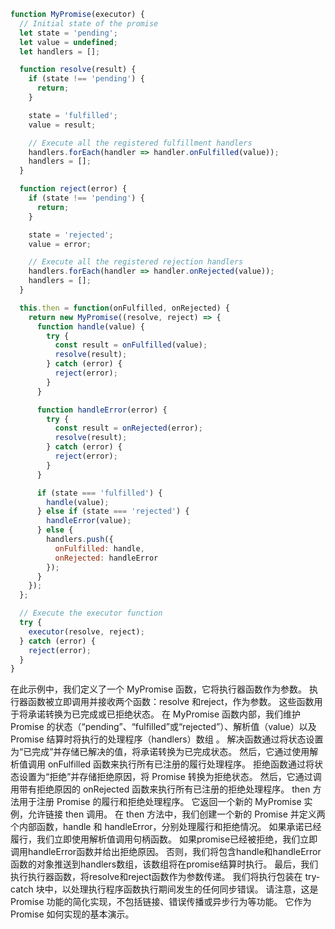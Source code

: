 ```js
function MyPromise(executor) {
  // Initial state of the promise
  let state = 'pending';
  let value = undefined;
  let handlers = [];

  function resolve(result) {
    if (state !== 'pending') {
      return;
    }

    state = 'fulfilled';
    value = result;

    // Execute all the registered fulfillment handlers
    handlers.forEach(handler => handler.onFulfilled(value));
    handlers = [];
  }

  function reject(error) {
    if (state !== 'pending') {
      return;
    }

    state = 'rejected';
    value = error;

    // Execute all the registered rejection handlers
    handlers.forEach(handler => handler.onRejected(value));
    handlers = [];
  }

  this.then = function(onFulfilled, onRejected) {
    return new MyPromise((resolve, reject) => {
      function handle(value) {
        try {
          const result = onFulfilled(value);
          resolve(result);
        } catch (error) {
          reject(error);
        }
      }

      function handleError(error) {
        try {
          const result = onRejected(error);
          resolve(result);
        } catch (error) {
          reject(error);
        }
      }

      if (state === 'fulfilled') {
        handle(value);
      } else if (state === 'rejected') {
        handleError(value);
      } else {
        handlers.push({
          onFulfilled: handle,
          onRejected: handleError
        });
      }
    });
  };

  // Execute the executor function
  try {
    executor(resolve, reject);
  } catch (error) {
    reject(error);
  }
}

```

在此示例中，我们定义了一个 MyPromise 函数，它将执行器函数作为参数。 执行器函数被立即调用并接收两个函数：resolve 和reject，作为参数。 这些函数用于将承诺转换为已完成或已拒绝状态。
在 MyPromise 函数内部，我们维护 Promise 的状态（“pending”、“fulfilled”或“rejected”）、解析值（value）以及 Promise 结算时将执行的处理程序（handlers）数组 。
解决函数通过将状态设置为“已完成”并存储已解决的值，将承诺转换为已完成状态。 然后，它通过使用解析值调用 onFulfilled 函数来执行所有已注册的履行处理程序。
拒绝函数通过将状态设置为“拒绝”并存储拒绝原因，将 Promise 转换为拒绝状态。 然后，它通过调用带有拒绝原因的 onRejected 函数来执行所有已注册的拒绝处理程序。
then 方法用于注册 Promise 的履行和拒绝处理程序。 它返回一个新的 MyPromise 实例，允许链接 then 调用。 在 then 方法中，我们创建一个新的 Promise 并定义两个内部函数，handle 和 handleError，分别处理履行和拒绝情况。
如果承诺已经履行，我们立即使用解析值调用句柄函数。 如果promise已经被拒绝，我们立即调用handleError函数并给出拒绝原因。 否则，我们将包含handle和handleError函数的对象推送到handlers数组，该数组将在promise结算时执行。
最后，我们执行执行器函数，将resolve和reject函数作为参数传递。 我们将执行包装在 try-catch 块中，以处理执行程序函数执行期间发生的任何同步错误。
请注意，这是 Promise 功能的简化实现，不包括链接、错误传播或异步行为等功能。 它作为 Promise 如何实现的基本演示。

